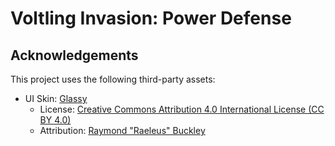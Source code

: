 # Voltling Invasion: Power Defense

## Acknowledgements

This project uses the following third-party assets:

- UI Skin: [Glassy](https://github.com/czyzby/gdx-skins/tree/master/glassy)
    - License: [Creative Commons Attribution 4.0 International License (CC BY 4.0)](https://creativecommons.org/licenses/by/4.0/)
    - Attribution: [Raymond "Raeleus" Buckley](https://ray3k.wordpress.com/)
